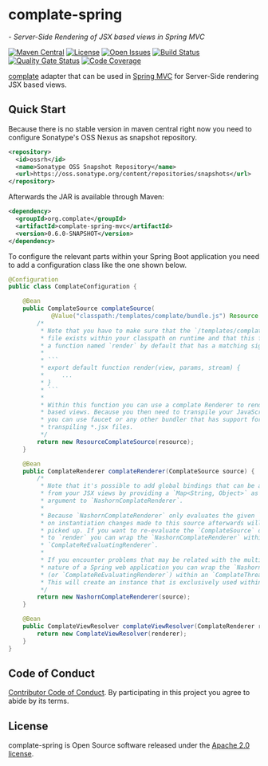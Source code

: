 # complate-spring
*- Server-Side Rendering of JSX based views in Spring MVC*

[![Maven Central](https://maven-badges.herokuapp.com/maven-central/org.complate/complate-spring/badge.svg)](https://maven-badges.herokuapp.com/maven-central/org.complate/complate-spring) [![License](https://img.shields.io/badge/License-Apache%202.0-blue.svg)](https://www.apache.org/licenses/LICENSE-2.0) [![Open Issues](https://img.shields.io/github/issues/complate/complate-spring.svg)](https://github.com/complate/complate-spring/issues) [![Build Status](https://travis-ci.org/complate/complate-spring.svg?branch=master)](https://travis-ci.org/complate/complate-spring) [![Quality Gate Status](https://sonarcloud.io/api/project_badges/measure?project=org.complate%3Acomplate-spring-mvc&metric=alert_status)](https://sonarcloud.io/dashboard?id=org.complate%3Acomplate-spring-mvc) [![Code Coverage](https://codecov.io/gh/complate/complate-spring/branch/master/graph/badge.svg)](https://codecov.io/gh/complate/complate-spring)

[complate](https://complate.org) adapter that can be used in
[Spring MVC](https://docs.spring.io/spring/docs/current/spring-framework-reference/web.html)
for Server-Side rendering JSX based views.


## Quick Start

Because there is no stable version in maven central right now you need to
configure Sonatype's OSS Nexus as snapshot repository.

```xml
<repository>
  <id>ossrh</id>
  <name>Sonatype OSS Snapshot Repository</name>
  <url>https://oss.sonatype.org/content/repositories/snapshots</url>
</repository>
```

Afterwards the JAR is available through Maven:

```xml
<dependency>
  <groupId>org.complate</groupId>
  <artifactId>complate-spring-mvc</artifactId>
  <version>0.6.0-SNAPSHOT</version>
</dependency>
```

To configure the relevant parts within your Spring Boot application you need to
add a configuration class like the one shown below.

```java
@Configuration
public class ComplateConfiguration {

    @Bean
    public ComplateSource complateSource(
            @Value("classpath:/templates/complate/bundle.js") Resource resource) {
        /*
         * Note that you have to make sure that the `/templates/complate/bundle.js`
         * file exists within your classpath on runtime and that this file exports
         * a function named `render` by default that has a matching signature:
         *
         * ```
         * export default function render(view, params, stream) {
         *     ...
         * }
         * ```
         *
         * Within this function you can use a complate Renderer to render JSX
         * based views. Because you then need to transpile your JavaScript code
         * you can use faucet or any other bundler that has support for
         * transpiling *.jsx files.
         */
        return new ResourceComplateSource(resource);
    }

    @Bean
    public ComplateRenderer complateRenderer(ComplateSource source) {
        /*
         * Note that it's possible to add global bindings that can be accessed
         * from your JSX views by providing a `Map<String, Object>` as second
         * argument to `NashornComplateRenderer`.
         *
         * Because `NashornComplateRenderer` only evaluates the given `ComplateSource`
         * on instantiation changes made to this source afterwards will not be
         * picked up. If you want to re-evaluate the `ComplateSource` on every call
         * to `render` you can wrap the `NashornComplateRenderer` within an
         * `ComplateReEvaluatingRenderer`.
         *
         * If you encounter problems that may be related with the multi threaded
         * nature of a Spring web application you can wrap the `NashornComplateRenderer`
         * (or `ComplateReEvaluatingRenderer`) within an `ComplateThreadLocalRenderer`.
         * This will create an instance that is exclusively used within a thread.
         */
        return new NashornComplateRenderer(source);
    }

    @Bean
    public ComplateViewResolver complateViewResolver(ComplateRenderer renderer) {
        return new ComplateViewResolver(renderer);
    }
}
```


## Code of Conduct

[Contributor Code of Conduct](./CODE_OF_CONDUCT.md). By participating in this
project you agree to abide by its terms.


## License

complate-spring is Open Source software released under the
[Apache 2.0 license](http://www.apache.org/licenses/LICENSE-2.0.html).
